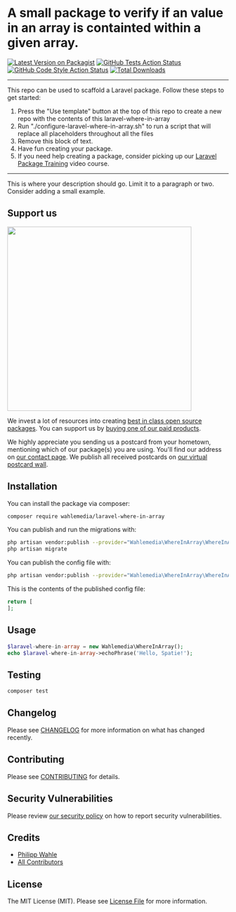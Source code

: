 # A small package to verify if an value in an array is containted within a given array.

[![Latest Version on Packagist](https://img.shields.io/packagist/v/wahlemedia/laravel-where-in-array.svg?style=flat-square)](https://packagist.org/packages/wahlemedia/laravel-where-in-array)
[![GitHub Tests Action Status](https://img.shields.io/github/workflow/status/wahlemedia/laravel-where-in-array/run-tests?label=tests)](https://github.com/wahlemedia/laravel-where-in-array/actions?query=workflow%3Arun-tests+branch%3Amain)
[![GitHub Code Style Action Status](https://img.shields.io/github/workflow/status/wahlemedia/laravel-where-in-array/Check%20&%20fix%20styling?label=code%20style)](https://github.com/wahlemedia/laravel-where-in-array/actions?query=workflow%3A"Check+%26+fix+styling"+branch%3Amain)
[![Total Downloads](https://img.shields.io/packagist/dt/wahlemedia/laravel-where-in-array.svg?style=flat-square)](https://packagist.org/packages/wahlemedia/laravel-where-in-array)

---
This repo can be used to scaffold a Laravel package. Follow these steps to get started:

1. Press the "Use template" button at the top of this repo to create a new repo with the contents of this laravel-where-in-array
2. Run "./configure-laravel-where-in-array.sh" to run a script that will replace all placeholders throughout all the files
3. Remove this block of text.
4. Have fun creating your package.
5. If you need help creating a package, consider picking up our <a href="https://laravelpackage.training">Laravel Package Training</a> video course.
---

This is where your description should go. Limit it to a paragraph or two. Consider adding a small example.

## Support us

[<img src="https://github-ads.s3.eu-central-1.amazonaws.com/laravel-where-in-array.jpg?t=1" width="419px" />](https://spatie.be/github-ad-click/laravel-where-in-array)

We invest a lot of resources into creating [best in class open source packages](https://spatie.be/open-source). You can support us by [buying one of our paid products](https://spatie.be/open-source/support-us).

We highly appreciate you sending us a postcard from your hometown, mentioning which of our package(s) you are using. You'll find our address on [our contact page](https://spatie.be/about-us). We publish all received postcards on [our virtual postcard wall](https://spatie.be/open-source/postcards).

## Installation

You can install the package via composer:

```bash
composer require wahlemedia/laravel-where-in-array
```

You can publish and run the migrations with:

```bash
php artisan vendor:publish --provider="Wahlemedia\WhereInArray\WhereInArrayServiceProvider" --tag="laravel-where-in-array-migrations"
php artisan migrate
```

You can publish the config file with:
```bash
php artisan vendor:publish --provider="Wahlemedia\WhereInArray\WhereInArrayServiceProvider" --tag="laravel-where-in-array-config"
```

This is the contents of the published config file:

```php
return [
];
```

## Usage

```php
$laravel-where-in-array = new Wahlemedia\WhereInArray();
echo $laravel-where-in-array->echoPhrase('Hello, Spatie!');
```

## Testing

```bash
composer test
```

## Changelog

Please see [CHANGELOG](CHANGELOG.md) for more information on what has changed recently.

## Contributing

Please see [CONTRIBUTING](.github/CONTRIBUTING.md) for details.

## Security Vulnerabilities

Please review [our security policy](../../security/policy) on how to report security vulnerabilities.

## Credits

- [Philipp Wahle](https://github.com/fudra)
- [All Contributors](../../contributors)

## License

The MIT License (MIT). Please see [License File](LICENSE.md) for more information.

